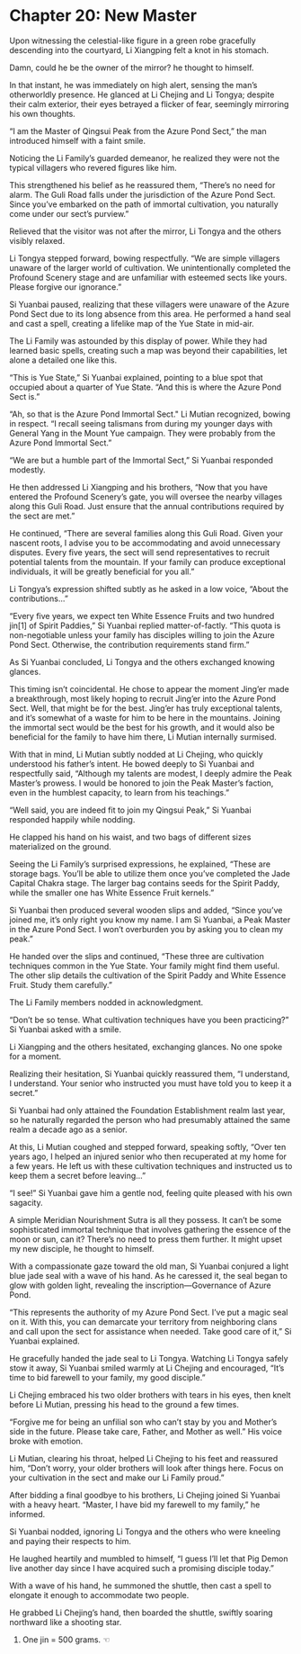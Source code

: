# Chapter 20: New Master

Upon witnessing the celestial-like figure in a green robe gracefully descending into the courtyard, Li Xiangping felt a knot in his stomach.

Damn, could he be the owner of the mirror? he thought to himself.

In that instant, he was immediately on high alert, sensing the man’s otherworldly presence. He glanced at Li Chejing and Li Tongya; despite their calm exterior, their eyes betrayed a flicker of fear, seemingly mirroring his own thoughts.

“I am the Master of Qingsui Peak from the Azure Pond Sect,” the man introduced himself with a faint smile.

Noticing the Li Family’s guarded demeanor, he realized they were not the typical villagers who revered figures like him.

This strengthened his belief as he reassured them, “There’s no need for alarm. The Guli Road falls under the jurisdiction of the Azure Pond Sect. Since you’ve embarked on the path of immortal cultivation, you naturally come under our sect’s purview.”

Relieved that the visitor was not after the mirror, Li Tongya and the others visibly relaxed.

Li Tongya stepped forward, bowing respectfully. “We are simple villagers unaware of the larger world of cultivation. We unintentionally completed the Profound Scenery stage and are unfamiliar with esteemed sects like yours. Please forgive our ignorance.”

Si Yuanbai paused, realizing that these villagers were unaware of the Azure Pond Sect due to its long absence from this area. He performed a hand seal and cast a spell, creating a lifelike map of the Yue State in mid-air.

The Li Family was astounded by this display of power. While they had learned basic spells, creating such a map was beyond their capabilities, let alone a detailed one like this.

“This is Yue State,” Si Yuanbai explained, pointing to a blue spot that occupied about a quarter of Yue State. “And this is where the Azure Pond Sect is.”

“Ah, so that is the Azure Pond Immortal Sect." Li Mutian recognized, bowing in respect. “I recall seeing talismans from during my younger days with General Yang in the Mount Yue campaign. They were probably from the Azure Pond Immortal Sect.”

“We are but a humble part of the Immortal Sect,” Si Yuanbai responded modestly.

He then addressed Li Xiangping and his brothers, “Now that you have entered the Profound Scenery’s gate, you will oversee the nearby villages along this Guli Road. Just ensure that the annual contributions required by the sect are met.”

He continued, “There are several families along this Guli Road. Given your nascent roots, I advise you to be accommodating and avoid unnecessary disputes. Every five years, the sect will send representatives to recruit potential talents from the mountain. If your family can produce exceptional individuals, it will be greatly beneficial for you all.”

Li Tongya’s expression shifted subtly as he asked in a low voice, “About the contributions...”

“Every five years, we expect ten White Essence Fruits and two hundred jin[1] of Spirit Paddies,” Si Yuanbai replied matter-of-factly. “This quota is non-negotiable unless your family has disciples willing to join the Azure Pond Sect. Otherwise, the contribution requirements stand firm.”

As Si Yuanbai concluded, Li Tongya and the others exchanged knowing glances.

This timing isn’t coincidental. He chose to appear the moment Jing’er made a breakthrough, most likely hoping to recruit Jing’er into the Azure Pond Sect. Well, that might be for the best. Jing’er has truly exceptional talents, and it’s somewhat of a waste for him to be here in the mountains. Joining the immortal sect would be the best for his growth, and it would also be beneficial for the family to have him there, Li Mutian internally surmised.

With that in mind, Li Mutian subtly nodded at Li Chejing, who quickly understood his father’s intent. He bowed deeply to Si Yuanbai and respectfully said, “Although my talents are modest, I deeply admire the Peak Master’s prowess. I would be honored to join the Peak Master’s faction, even in the humblest capacity, to learn from his teachings.”

“Well said, you are indeed fit to join my Qingsui Peak,” Si Yuanbai responded happily while nodding.

He clapped his hand on his waist, and two bags of different sizes materialized on the ground.

Seeing the Li Family’s surprised expressions, he explained, “These are storage bags. You’ll be able to utilize them once you’ve completed the Jade Capital Chakra stage. The larger bag contains seeds for the Spirit Paddy, while the smaller one has White Essence Fruit kernels.”

Si Yuanbai then produced several wooden slips and added, “Since you’ve joined me, it’s only right you know my name. I am Si Yuanbai, a Peak Master in the Azure Pond Sect. I won’t overburden you by asking you to clean my peak.”

He handed over the slips and continued, “These three are cultivation techniques common in the Yue State. Your family might find them useful. The other slip details the cultivation of the Spirit Paddy and White Essence Fruit. Study them carefully.”

The Li Family members nodded in acknowledgment.

“Don’t be so tense. What cultivation techniques have you been practicing?” Si Yuanbai asked with a smile.

Li Xiangping and the others hesitated, exchanging glances. No one spoke for a moment.

Realizing their hesitation, Si Yuanbai quickly reassured them, “I understand, I understand. Your senior who instructed you must have told you to keep it a secret.”

Si Yuanbai had only attained the Foundation Establishment realm last year, so he naturally regarded the person who had presumably attained the same realm a decade ago as a senior.

At this, Li Mutian coughed and stepped forward, speaking softly, “Over ten years ago, I helped an injured senior who then recuperated at my home for a few years. He left us with these cultivation techniques and instructed us to keep them a secret before leaving...”

“I see!” Si Yuanbai gave him a gentle nod, feeling quite pleased with his own sagacity.

A simple Meridian Nourishment Sutra is all they possess. It can’t be some sophisticated immortal technique that involves gathering the essence of the moon or sun, can it? There’s no need to press them further. It might upset my new disciple, he thought to himself.

With a compassionate gaze toward the old man, Si Yuanbai conjured a light blue jade seal with a wave of his hand. As he caressed it, the seal began to glow with golden light, revealing the inscription—Governance of Azure Pond.

“This represents the authority of my Azure Pond Sect. I’ve put a magic seal on it. With this, you can demarcate your territory from neighboring clans and call upon the sect for assistance when needed. Take good care of it,” Si Yuanbai explained.

He gracefully handed the jade seal to Li Tongya. Watching Li Tongya safely stow it away, Si Yuanbai smiled warmly at Li Chejing and encouraged, “It’s time to bid farewell to your family, my good disciple.”

Li Chejing embraced his two older brothers with tears in his eyes, then knelt before Li Mutian, pressing his head to the ground a few times.

“Forgive me for being an unfilial son who can’t stay by you and Mother’s side in the future. Please take care, Father, and Mother as well.” His voice broke with emotion.

Li Mutian, clearing his throat, helped Li Chejing to his feet and reassured him, “Don’t worry, your older brothers will look after things here. Focus on your cultivation in the sect and make our Li Family proud.”

After bidding a final goodbye to his brothers, Li Chejing joined Si Yuanbai with a heavy heart. “Master, I have bid my farewell to my family,” he informed.

Si Yuanbai nodded, ignoring Li Tongya and the others who were kneeling and paying their respects to him.

He laughed heartily and mumbled to himself, “I guess I’ll let that Pig Demon live another day since I have acquired such a promising disciple today.”

With a wave of his hand, he summoned the shuttle, then cast a spell to elongate it enough to accommodate two people.

He grabbed Li Chejing’s hand, then boarded the shuttle, swiftly soaring northward like a shooting star.

1. One jin = 500 grams. ☜
